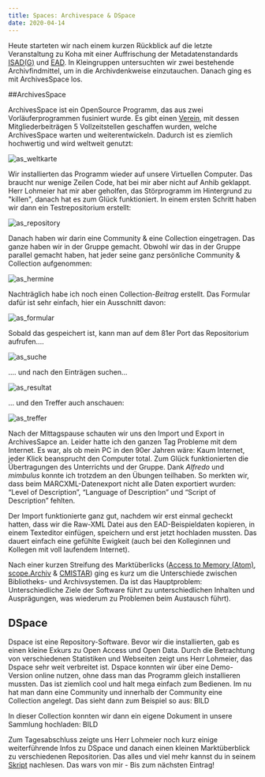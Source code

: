 ```yaml
---
title: Spaces: Archivespace & DSpace
date: 2020-04-14
---
```

Heute starteten wir nach einem kurzen Rückblick auf die letzte Veranstaltung zu Koha mit einer Auffrischung der Metadatenstandards [ISAD(G)](https://de.wikipedia.org/wiki/ISAD(G)) und [EAD](https://de.wikipedia.org/wiki/Encoded_Archival_Description).
In Kleingruppen untersuchten wir zwei bestehende Archivfindmittel, um in die Archivdenkweise einzutauchen. Danach ging es mit ArchivesSpace los.

##ArchivesSpace

ArchivesSpace ist ein OpenSource Programm, das aus zwei Vorläuferprogrammen fusiniert wurde. Es gibt einen [Verein](https://archivesspace.org/member-area/thank-you-for-becoming-a-member), mit dessen Mitgliederbeiträgen 5 Vollzeitstellen geschaffen wurden, welche ArchivesSpace warten und weiterentwickeln. Dadurch ist es ziemlich hochwertig und wird weltweit genutzt:

![as_weltkarte](https://user-images.githubusercontent.com/61733461/80275798-ebccff00-86e3-11ea-912f-f701f90a2165.jpg)

Wir installierten das Programm wieder auf unsere Virtuellen Computer. Das braucht nur wenige Zeilen Code, hat bei mir aber nicht auf Anhib geklappt. Herr Lohmeier hat mir aber geholfen, das Störprogramm im Hintergrund zu "killen", danach hat es zum Glück funktioniert.
In einem ersten Schritt haben wir dann ein Testrepositorium erstellt:

![as_repository](https://user-images.githubusercontent.com/61733461/81039698-0a808200-8eaa-11ea-8a2a-b0916395b7ea.jpg)

Danach haben wir darin eine Community & eine Collection eingetragen. Das ganze haben wir in der Gruppe gemacht. Obwohl wir das in der Gruppe parallel gemacht haben, hat jeder seine ganz persönliche Community & Collection aufgenommen:

![as_hermine](https://user-images.githubusercontent.com/61733461/81040918-bfb43980-8eac-11ea-978b-4b9f075ced0c.gif)

Nachträglich habe ich noch einen Collection-*Beitrag* erstellt. Das Formular dafür ist sehr einfach, hier ein Ausschnitt davon:

![as_formular](https://user-images.githubusercontent.com/61733461/81039787-33a11280-8eaa-11ea-8031-0206f6e4b81e.jpg)

Sobald das gespeichert ist, kann man auf dem 81er Port das Repositorium aufrufen....

![as_suche](https://user-images.githubusercontent.com/61733461/81039978-a5795c00-8eaa-11ea-8ef2-d05eb5c4f767.jpg)

.... und nach den Einträgen suchen...

![as_resultat](https://user-images.githubusercontent.com/61733461/81041092-37826400-8ead-11ea-86eb-42c33e7b5095.jpg)

... und den Treffer auch anschauen:

![as_treffer](https://user-images.githubusercontent.com/61733461/81041116-4701ad00-8ead-11ea-8af1-aa0e79cd7309.jpg)

Nach der Mittagspause schauten wir uns den Import und Export in ArchivesSapce an. Leider hatte ich den ganzen Tag Probleme mit dem Internet. Es war, als ob mein PC in den 90er Jahren wäre: Kaum Internet, jeder Klick beansprucht den Computer total. Zum Glück funktionierten die Übertragungen des Unterrichts und der Gruppe. Dank *Alfredo* und *mimbulus* konnte ich trotzdem an den Übungen teilhaben. So merkten wir, dass beim MARCXML-Datenexport nicht alle Daten exportiert wurden:
“Level of Description”, “Language of Description” und “Script of Description” fehlten.

Der Import funktionierte ganz gut, nachdem wir erst einmal gecheckt hatten, dass wir die Raw-XML Datei aus den EAD-Beispieldaten kopieren, in einem Texteditor einfügen, speichern und erst jetzt hochladen mussten. Das dauert einfach eine gefühlte Ewigkeit (auch bei den Kolleginnen und Kollegen mit voll laufendem Internet).

Nach einer kurzen Streifung des Marktüberlicks ([Access to Memory (Atom)](https://www.accesstomemory.org), [scope.Archiv](http://www.scope.ch) & [CMISTAR](https://www.cmiag.ch/cmistar)) ging es kurz um die Unterschiede zwischen Bibliotheks- und Archivsystemen. Da ist das Hauptproblem: Unterschiedliche Ziele der Software führt zu unterschiedlichen Inhalten und Ausprägungen, was wiederum zu Problemen beim Austausch führt).

## DSpace
Dspace ist eine Repository-Software. Bevor wir die installierten, gab es einen kleine Exkurs zu Open Access und Open Data. Durch die Betrachtung von verschiedenen Statistiken und Webseiten zeigt uns Herr Lohmeier, das Dspace sehr weit verbreitet ist.
Dspace konnten wir über eine Demo-Version online nutzen, ohne dass man das Programm gleich installieren mussten. Das ist ziemlich cool und halt mega einfach zum Bedienen. Im nu hat man dann eine Community und innerhalb der Community eine Collection angelegt.
Das sieht dann zum Beispiel so aus:
BILD

In dieser Collection konnten wir dann ein eigene Dokument in unsere Sammlung hochladen:
BILD

Zum Tagesabschluss zeigte uns Herr Lohmeier noch kurz einige weiterführende Infos zu DSpace und danach einen kleinen Marktüberblick zu verschiedenen Repositorien. Das alles und viel mehr kannst du in seinem [Skript](https://bain.felixlohmeier.de/#/04_repository-software-fuer-publikationen-und-forschungsdaten) nachlesen.
Das wars von mir - Bis zum nächsten Eintrag!
